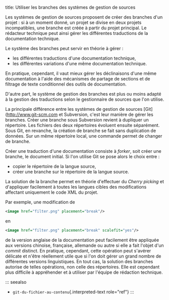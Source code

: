 title: Utiliser les branches des systèmes de gestion de sources

Les systèmes de gestion de sources proposent de créer des branches d\'un
projet : si à un moment donné, un projet se divise en deux projets
incompatibles, une branche est créée à partir du projet principal. Le
rédacteur technique peut ainsi gérer les différentes traductions de la
documentation technique.

Le système des branches peut servir en théorie à gérer :

-   les différentes traductions d\'une documentation technique,
-   les différentes variations d\'une même documentation technique.

En pratique, cependant, il vaut mieux gérer les déclinaisons d\'une même
documentation à l\'aide des mécanismes de partage de sections et de
filtrage de texte conditionnel des outils de documentation.

D\'autre part, le système de gestion des branches est plus ou moins
adapté à la gestion des traductions selon le gestionnaire de sources que
l\'on utilise.

La principale différence entre les systèmes de gestion de sources
\[Git\](<http://www.git-scm.com> et Subversion, c\'est leur manière de
gérer les branches. Créer une branche sous Subversion revient à
dupliquer un répertoire. Les fichiers des deux répertoires évoluent
ensuite séparément. Sous Git, en revanche, la création de branche se
fait sans duplication de données. Sur un même répertoire local, une
commande permet de changer de branche.

Créer une traduction d\'une documentation consiste à *forker*, soit
créer une branche, le document initial. Si l\'on utilise Git se pose
alors le choix entre :

-   copier le répertoire de la langue source,
-   créer une branche sur le répertoire de la langue source.

La solution de la branche permet en théorie d\'effectuer du *Cherry
picking* et d\'appliquer facilement à toutes les langues cibles des
modifications affectant uniquement le code XML du projet.

Par exemple, une modification de

``` xml
<image href="filter.png" placement="break"/>
```

en

``` xml
<image href="filter.png" placement="break" scalefit="yes"/>
```

de la version anglaise de la documentation peut facilement être
appliquée aux versions chinoise, française, allemande ou autre si elle a
fait l\'objet d\'un *commit* distinct. En pratique, cependant, cette
opération peut s\'avérer délicate et n\'être réellement utile que si
l\'on doit gérer un grand nombre de différentes versions linguistiques.
En tout cas, la solution des branches autorise de telles opérations, non
celle des répertoires. Elle est cependant plus difficile à appréhender
et à utiliser par l\'équipe de rédaction technique.

::: seealso
-   `git-du-fichier-au-contenu`{.interpreted-text role="ref"}
:::
